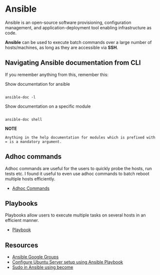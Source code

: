 # Ansible

Ansible is an open-source software provisioning, configuration management, and application-deployment tool enabling infrastructure as code.

**Ansible** can be used to execute batch commands over a large number of hosts/machines, as long as they are accessible via **SSH**.

## Navigating Ansible documentation from CLI

If you remember anything from this, remember this:


Show documentation for ansible
```shell

ansible-doc -l
```

Show documentation on a specific module

```shell

ansible-doc shell
```

**NOTE**
```text
Anything in the help documentation for modules which is prefixed with = is a mandatory argument.
```


## Adhoc commands

Adhoc commands are useful for the users to quickly probe the hosts, run tests etc. I found it useful to even use adhoc commands to batch reboot multiple hosts efficiently.

* [Adhoc Commands](adhoc.md)

## Playbooks

Playbooks allow users to execute multiple tasks on several hosts in an efficient manner.

* [Playbook](playbook.md)


## Resources

* [Ansible Google Groups](https://groups.google.com/g/ansible-project)
* [Configure Ubuntu Server setup using Ansible Playbook](https://www.digitalocean.com/community/tutorials/how-to-use-ansible-to-automate-initial-server-setup-on-ubuntu-18-04)
* [Sudo in Ansible using become](https://www.middlewareinventory.com/blog/ansible-sudo-ansible-become-example/)
